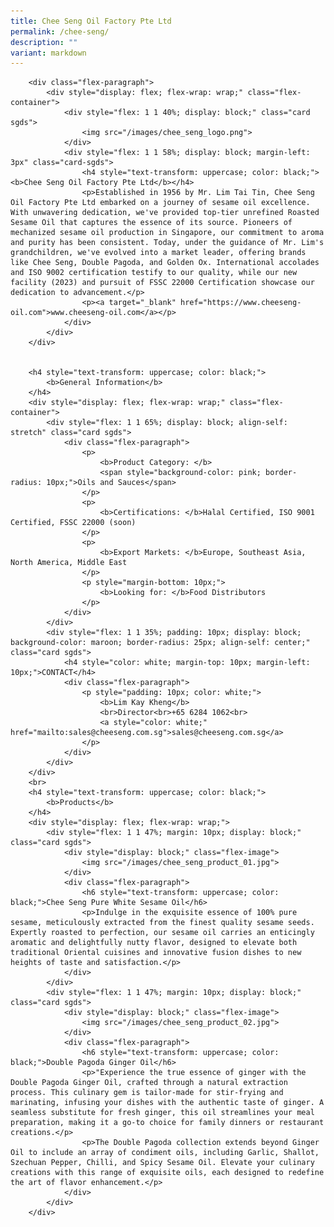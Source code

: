 ```yaml
---
title: Chee Seng Oil Factory Pte Ltd
permalink: /chee-seng/
description: ""
variant: markdown
---
```



	
		<div class="flex-paragraph">
			<div style="display: flex; flex-wrap: wrap;" class="flex-container">
				<div style="flex: 1 1 40%; display: block;" class="card sgds">
					<img src="/images/chee_seng_logo.png">
				</div>
				<div style="flex: 1 1 58%; display: block; margin-left: 3px" class="card-sgds">
					<h4 style="text-transform: uppercase; color: black;"><b>Chee Seng Oil Factory Pte Ltd</b></h4>
					<p>Established in 1956 by Mr. Lim Tai Tin, Chee Seng Oil Factory Pte Ltd embarked on a journey of sesame oil excellence. With unwavering dedication, we've provided top-tier unrefined Roasted Sesame Oil that captures the essence of its source. Pioneers of mechanized sesame oil production in Singapore, our commitment to aroma and purity has been consistent. Today, under the guidance of Mr. Lim's grandchildren, we've evolved into a market leader, offering brands like Chee Seng, Double Pagoda, and Golden Ox. International accolades and ISO 9002 certification testify to our quality, while our new facility (2023) and pursuit of FSSC 22000 Certification showcase our dedication to advancement.</p>
					<p><a target="_blank" href="https://www.cheeseng-oil.com">www.cheeseng-oil.com</a></p>
				</div>
			</div>
		</div>
	
	
		<h4 style="text-transform: uppercase; color: black;">
			<b>General Information</b>
		</h4>
		<div style="display: flex; flex-wrap: wrap;" class="flex-container">
			<div style="flex: 1 1 65%; display: block; align-self: stretch" class="card sgds">
				<div class="flex-paragraph">
					<p>
						<b>Product Category: </b>
						<span style="background-color: pink; border-radius: 10px;">Oils and Sauces</span>
					</p>
					<p>
						<b>Certifications: </b>Halal Certified, ISO 9001 Certified, FSSC 22000 (soon)
					</p>
					<p>
						<b>Export Markets: </b>Europe, Southeast Asia, North America, Middle East
					</p>
					<p style="margin-bottom: 10px;">
						<b>Looking for: </b>Food Distributors
					</p>
				</div>
			</div>
			<div style="flex: 1 1 35%; padding: 10px; display: block; background-color: maroon; border-radius: 25px; align-self: center;" class="card sgds">
				<h4 style="color: white; margin-top: 10px; margin-left: 10px;">CONTACT</h4>
				<div class="flex-paragraph">
					<p style="padding: 10px; color: white;">
						<b>Lim Kay Kheng</b>
						<br>Director<br>+65 6284 1062<br>
						<a style="color: white;" href="mailto:sales@cheeseng.com.sg">sales@cheeseng.com.sg</a>
					</p>
				</div>
			</div>
		</div>
		<br>
		<h4 style="text-transform: uppercase; color: black;">
			<b>Products</b>
		</h4>
		<div style="display: flex; flex-wrap: wrap;">
			<div style="flex: 1 1 47%; margin: 10px; display: block;" class="card sgds">
				<div style="display: block;" class="flex-image">
					<img src="/images/chee_seng_product_01.jpg">
				</div>
				<div class="flex-paragraph">
					<h6 style="text-transform: uppercase; color: black;">Chee Seng Pure White Sesame Oil</h6>
					<p>Indulge in the exquisite essence of 100% pure sesame, meticulously extracted from the finest quality sesame seeds. Expertly roasted to perfection, our sesame oil carries an enticingly aromatic and delightfully nutty flavor, designed to elevate both traditional Oriental cuisines and innovative fusion dishes to new heights of taste and satisfaction.</p>
				</div>
			</div>
			<div style="flex: 1 1 47%; margin: 10px; display: block;" class="card sgds">
				<div style="display: block;" class="flex-image">
					<img src="/images/chee_seng_product_02.jpg">
				</div>
				<div class="flex-paragraph">
					<h6 style="text-transform: uppercase; color: black;">Double Pagoda Ginger Oil</h6>
					<p>"Experience the true essence of ginger with the Double Pagoda Ginger Oil, crafted through a natural extraction process. This culinary gem is tailor-made for stir-frying and marinating, infusing your dishes with the authentic taste of ginger. A seamless substitute for fresh ginger, this oil streamlines your meal preparation, making it a go-to choice for family dinners or restaurant creations.</p>
					<p>The Double Pagoda collection extends beyond Ginger Oil to include an array of condiment oils, including Garlic, Shallot, Szechuan Pepper, Chilli, and Spicy Sesame Oil. Elevate your culinary creations with this range of exquisite oils, each designed to redefine the art of flavor enhancement.</p>
				</div>
			</div>
		</div>
	
